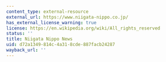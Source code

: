 ```yaml
---
content_type: external-resource
external_url: https://www.niigata-nippo.co.jp/
has_external_license_warning: true
license: https://en.wikipedia.org/wiki/All_rights_reserved
status: ''
title: Niigata Nippo News
uid: d72a1349-814c-4a31-8cde-887facb24287
wayback_url: ''
---
```


